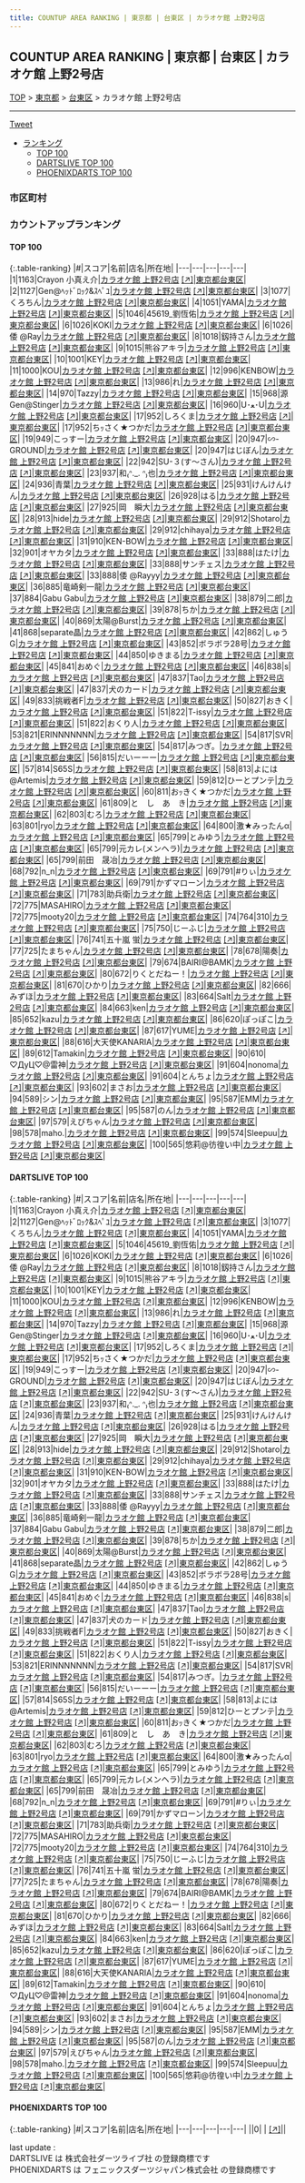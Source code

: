 ```yaml
---
title: COUNTUP AREA RANKING | 東京都 | 台東区 | カラオケ館 上野2号店
---
```

## COUNTUP AREA RANKING | 東京都 | 台東区 | カラオケ館 上野2号店

[TOP](/darts/rank/) > [東京都](/darts/rank/東京都/) > [台東区](/darts/rank/東京都/台東区/) > カラオケ館 上野2号店

___

<a href="https://twitter.com/share?ref_src=twsrc%5Etfw" data-text="COUNTUP AREA RANKING | 東京都台東区カラオケ館 上野2号店" class="twitter-share-button" data-hashtags="DARTSLIVE,PHOENIXDARTS,darts,ダーツ" data-show-count="false">Tweet</a>

* [ランキング](#カウントアップランキング)
    * [TOP 100](#top-100)
    * [DARTSLIVE TOP 100](#dartslive-top-100)
    * [PHOENIXDARTS TOP 100](#phoenixdarts-top-100)

### 市区町村

<ul>

</ul>

### カウントアップランキング

#### TOP 100



{:.table-ranking}
|#|スコア|名前|店名|所在地|
|---|---|---|---|---|
|1|1163|<span class="rank-name-dl">Crayon 小真え介</span>|<a href="/darts/rank/shops/e841321c5e950d28a3f63593b5358cc4.html">カラオケ館 上野2号店</a> <a href="https://search.dartslive.com/jp/shop/e841321c5e950d28a3f63593b5358cc4">[↗]</a>|<a href="/darts/rank/東京都/台東区">東京都台東区</a>|
|2|1127|<span class="rank-name-dl">Gen@ﾍｯﾄﾞﾛｯｸ&amp;ｽﾍﾟﾕ</span>|<a href="/darts/rank/shops/e841321c5e950d28a3f63593b5358cc4.html">カラオケ館 上野2号店</a> <a href="https://search.dartslive.com/jp/shop/e841321c5e950d28a3f63593b5358cc4">[↗]</a>|<a href="/darts/rank/東京都/台東区">東京都台東区</a>|
|3|1077|<span class="rank-name-dl">くろちん</span>|<a href="/darts/rank/shops/e841321c5e950d28a3f63593b5358cc4.html">カラオケ館 上野2号店</a> <a href="https://search.dartslive.com/jp/shop/e841321c5e950d28a3f63593b5358cc4">[↗]</a>|<a href="/darts/rank/東京都/台東区">東京都台東区</a>|
|4|1051|<span class="rank-name-dl">YAMA</span>|<a href="/darts/rank/shops/e841321c5e950d28a3f63593b5358cc4.html">カラオケ館 上野2号店</a> <a href="https://search.dartslive.com/jp/shop/e841321c5e950d28a3f63593b5358cc4">[↗]</a>|<a href="/darts/rank/東京都/台東区">東京都台東区</a>|
|5|1046|<span class="rank-name-dl">45619_劉恆佑</span>|<a href="/darts/rank/shops/e841321c5e950d28a3f63593b5358cc4.html">カラオケ館 上野2号店</a> <a href="https://search.dartslive.com/jp/shop/e841321c5e950d28a3f63593b5358cc4">[↗]</a>|<a href="/darts/rank/東京都/台東区">東京都台東区</a>|
|6|1026|<span class="rank-name-dl">KOKI</span>|<a href="/darts/rank/shops/e841321c5e950d28a3f63593b5358cc4.html">カラオケ館 上野2号店</a> <a href="https://search.dartslive.com/jp/shop/e841321c5e950d28a3f63593b5358cc4">[↗]</a>|<a href="/darts/rank/東京都/台東区">東京都台東区</a>|
|6|1026|<span class="rank-name-dl">倭 @Ray</span>|<a href="/darts/rank/shops/e841321c5e950d28a3f63593b5358cc4.html">カラオケ館 上野2号店</a> <a href="https://search.dartslive.com/jp/shop/e841321c5e950d28a3f63593b5358cc4">[↗]</a>|<a href="/darts/rank/東京都/台東区">東京都台東区</a>|
|8|1018|<span class="rank-name-dl">釼持さん</span>|<a href="/darts/rank/shops/e841321c5e950d28a3f63593b5358cc4.html">カラオケ館 上野2号店</a> <a href="https://search.dartslive.com/jp/shop/e841321c5e950d28a3f63593b5358cc4">[↗]</a>|<a href="/darts/rank/東京都/台東区">東京都台東区</a>|
|9|1015|<span class="rank-name-dl">熊谷アキラ</span>|<a href="/darts/rank/shops/e841321c5e950d28a3f63593b5358cc4.html">カラオケ館 上野2号店</a> <a href="https://search.dartslive.com/jp/shop/e841321c5e950d28a3f63593b5358cc4">[↗]</a>|<a href="/darts/rank/東京都/台東区">東京都台東区</a>|
|10|1001|<span class="rank-name-dl">KEY</span>|<a href="/darts/rank/shops/e841321c5e950d28a3f63593b5358cc4.html">カラオケ館 上野2号店</a> <a href="https://search.dartslive.com/jp/shop/e841321c5e950d28a3f63593b5358cc4">[↗]</a>|<a href="/darts/rank/東京都/台東区">東京都台東区</a>|
|11|1000|<span class="rank-name-dl">KOU</span>|<a href="/darts/rank/shops/e841321c5e950d28a3f63593b5358cc4.html">カラオケ館 上野2号店</a> <a href="https://search.dartslive.com/jp/shop/e841321c5e950d28a3f63593b5358cc4">[↗]</a>|<a href="/darts/rank/東京都/台東区">東京都台東区</a>|
|12|996|<span class="rank-name-dl">KENBOW</span>|<a href="/darts/rank/shops/e841321c5e950d28a3f63593b5358cc4.html">カラオケ館 上野2号店</a> <a href="https://search.dartslive.com/jp/shop/e841321c5e950d28a3f63593b5358cc4">[↗]</a>|<a href="/darts/rank/東京都/台東区">東京都台東区</a>|
|13|986|<span class="rank-name-dl">れ</span>|<a href="/darts/rank/shops/e841321c5e950d28a3f63593b5358cc4.html">カラオケ館 上野2号店</a> <a href="https://search.dartslive.com/jp/shop/e841321c5e950d28a3f63593b5358cc4">[↗]</a>|<a href="/darts/rank/東京都/台東区">東京都台東区</a>|
|14|970|<span class="rank-name-dl">Tazzy</span>|<a href="/darts/rank/shops/e841321c5e950d28a3f63593b5358cc4.html">カラオケ館 上野2号店</a> <a href="https://search.dartslive.com/jp/shop/e841321c5e950d28a3f63593b5358cc4">[↗]</a>|<a href="/darts/rank/東京都/台東区">東京都台東区</a>|
|15|968|<span class="rank-name-dl">源Gen@Stinger</span>|<a href="/darts/rank/shops/e841321c5e950d28a3f63593b5358cc4.html">カラオケ館 上野2号店</a> <a href="https://search.dartslive.com/jp/shop/e841321c5e950d28a3f63593b5358cc4">[↗]</a>|<a href="/darts/rank/東京都/台東区">東京都台東区</a>|
|16|960|<span class="rank-name-dl">U･ﻌ･U</span>|<a href="/darts/rank/shops/e841321c5e950d28a3f63593b5358cc4.html">カラオケ館 上野2号店</a> <a href="https://search.dartslive.com/jp/shop/e841321c5e950d28a3f63593b5358cc4">[↗]</a>|<a href="/darts/rank/東京都/台東区">東京都台東区</a>|
|17|952|<span class="rank-name-dl">しろくま</span>|<a href="/darts/rank/shops/e841321c5e950d28a3f63593b5358cc4.html">カラオケ館 上野2号店</a> <a href="https://search.dartslive.com/jp/shop/e841321c5e950d28a3f63593b5358cc4">[↗]</a>|<a href="/darts/rank/東京都/台東区">東京都台東区</a>|
|17|952|<span class="rank-name-dl">ちｯさく★つかだ</span>|<a href="/darts/rank/shops/e841321c5e950d28a3f63593b5358cc4.html">カラオケ館 上野2号店</a> <a href="https://search.dartslive.com/jp/shop/e841321c5e950d28a3f63593b5358cc4">[↗]</a>|<a href="/darts/rank/東京都/台東区">東京都台東区</a>|
|19|949|<span class="rank-name-dl">こっすー</span>|<a href="/darts/rank/shops/e841321c5e950d28a3f63593b5358cc4.html">カラオケ館 上野2号店</a> <a href="https://search.dartslive.com/jp/shop/e841321c5e950d28a3f63593b5358cc4">[↗]</a>|<a href="/darts/rank/東京都/台東区">東京都台東区</a>|
|20|947|<span class="rank-name-dl">∽-GROUND</span>|<a href="/darts/rank/shops/e841321c5e950d28a3f63593b5358cc4.html">カラオケ館 上野2号店</a> <a href="https://search.dartslive.com/jp/shop/e841321c5e950d28a3f63593b5358cc4">[↗]</a>|<a href="/darts/rank/東京都/台東区">東京都台東区</a>|
|20|947|<span class="rank-name-dl">はじぼん</span>|<a href="/darts/rank/shops/e841321c5e950d28a3f63593b5358cc4.html">カラオケ館 上野2号店</a> <a href="https://search.dartslive.com/jp/shop/e841321c5e950d28a3f63593b5358cc4">[↗]</a>|<a href="/darts/rank/東京都/台東区">東京都台東区</a>|
|22|942|<span class="rank-name-dl">SU-３(す〜さん)</span>|<a href="/darts/rank/shops/e841321c5e950d28a3f63593b5358cc4.html">カラオケ館 上野2号店</a> <a href="https://search.dartslive.com/jp/shop/e841321c5e950d28a3f63593b5358cc4">[↗]</a>|<a href="/darts/rank/東京都/台東区">東京都台東区</a>|
|23|937|<span class="rank-name-dl">和₍ᐢ._. ᐢ₎也</span>|<a href="/darts/rank/shops/e841321c5e950d28a3f63593b5358cc4.html">カラオケ館 上野2号店</a> <a href="https://search.dartslive.com/jp/shop/e841321c5e950d28a3f63593b5358cc4">[↗]</a>|<a href="/darts/rank/東京都/台東区">東京都台東区</a>|
|24|936|<span class="rank-name-dl">青葉</span>|<a href="/darts/rank/shops/e841321c5e950d28a3f63593b5358cc4.html">カラオケ館 上野2号店</a> <a href="https://search.dartslive.com/jp/shop/e841321c5e950d28a3f63593b5358cc4">[↗]</a>|<a href="/darts/rank/東京都/台東区">東京都台東区</a>|
|25|931|<span class="rank-name-dl">けんけんけん</span>|<a href="/darts/rank/shops/e841321c5e950d28a3f63593b5358cc4.html">カラオケ館 上野2号店</a> <a href="https://search.dartslive.com/jp/shop/e841321c5e950d28a3f63593b5358cc4">[↗]</a>|<a href="/darts/rank/東京都/台東区">東京都台東区</a>|
|26|928|<span class="rank-name-dl">はる</span>|<a href="/darts/rank/shops/e841321c5e950d28a3f63593b5358cc4.html">カラオケ館 上野2号店</a> <a href="https://search.dartslive.com/jp/shop/e841321c5e950d28a3f63593b5358cc4">[↗]</a>|<a href="/darts/rank/東京都/台東区">東京都台東区</a>|
|27|925|<span class="rank-name-dl">岡　瞬大</span>|<a href="/darts/rank/shops/e841321c5e950d28a3f63593b5358cc4.html">カラオケ館 上野2号店</a> <a href="https://search.dartslive.com/jp/shop/e841321c5e950d28a3f63593b5358cc4">[↗]</a>|<a href="/darts/rank/東京都/台東区">東京都台東区</a>|
|28|913|<span class="rank-name-dl">hide</span>|<a href="/darts/rank/shops/e841321c5e950d28a3f63593b5358cc4.html">カラオケ館 上野2号店</a> <a href="https://search.dartslive.com/jp/shop/e841321c5e950d28a3f63593b5358cc4">[↗]</a>|<a href="/darts/rank/東京都/台東区">東京都台東区</a>|
|29|912|<span class="rank-name-dl">Shotaro</span>|<a href="/darts/rank/shops/e841321c5e950d28a3f63593b5358cc4.html">カラオケ館 上野2号店</a> <a href="https://search.dartslive.com/jp/shop/e841321c5e950d28a3f63593b5358cc4">[↗]</a>|<a href="/darts/rank/東京都/台東区">東京都台東区</a>|
|29|912|<span class="rank-name-dl">chihaya</span>|<a href="/darts/rank/shops/e841321c5e950d28a3f63593b5358cc4.html">カラオケ館 上野2号店</a> <a href="https://search.dartslive.com/jp/shop/e841321c5e950d28a3f63593b5358cc4">[↗]</a>|<a href="/darts/rank/東京都/台東区">東京都台東区</a>|
|31|910|<span class="rank-name-dl">KEN-BOW</span>|<a href="/darts/rank/shops/e841321c5e950d28a3f63593b5358cc4.html">カラオケ館 上野2号店</a> <a href="https://search.dartslive.com/jp/shop/e841321c5e950d28a3f63593b5358cc4">[↗]</a>|<a href="/darts/rank/東京都/台東区">東京都台東区</a>|
|32|901|<span class="rank-name-dl">オヤカタ</span>|<a href="/darts/rank/shops/e841321c5e950d28a3f63593b5358cc4.html">カラオケ館 上野2号店</a> <a href="https://search.dartslive.com/jp/shop/e841321c5e950d28a3f63593b5358cc4">[↗]</a>|<a href="/darts/rank/東京都/台東区">東京都台東区</a>|
|33|888|<span class="rank-name-dl">はたけ</span>|<a href="/darts/rank/shops/e841321c5e950d28a3f63593b5358cc4.html">カラオケ館 上野2号店</a> <a href="https://search.dartslive.com/jp/shop/e841321c5e950d28a3f63593b5358cc4">[↗]</a>|<a href="/darts/rank/東京都/台東区">東京都台東区</a>|
|33|888|<span class="rank-name-dl">サンチェス</span>|<a href="/darts/rank/shops/e841321c5e950d28a3f63593b5358cc4.html">カラオケ館 上野2号店</a> <a href="https://search.dartslive.com/jp/shop/e841321c5e950d28a3f63593b5358cc4">[↗]</a>|<a href="/darts/rank/東京都/台東区">東京都台東区</a>|
|33|888|<span class="rank-name-dl">倭 @Rayyy</span>|<a href="/darts/rank/shops/e841321c5e950d28a3f63593b5358cc4.html">カラオケ館 上野2号店</a> <a href="https://search.dartslive.com/jp/shop/e841321c5e950d28a3f63593b5358cc4">[↗]</a>|<a href="/darts/rank/東京都/台東区">東京都台東区</a>|
|36|885|<span class="rank-name-dl">竜崎剣一龍</span>|<a href="/darts/rank/shops/e841321c5e950d28a3f63593b5358cc4.html">カラオケ館 上野2号店</a> <a href="https://search.dartslive.com/jp/shop/e841321c5e950d28a3f63593b5358cc4">[↗]</a>|<a href="/darts/rank/東京都/台東区">東京都台東区</a>|
|37|884|<span class="rank-name-dl">Gabu Gabu</span>|<a href="/darts/rank/shops/e841321c5e950d28a3f63593b5358cc4.html">カラオケ館 上野2号店</a> <a href="https://search.dartslive.com/jp/shop/e841321c5e950d28a3f63593b5358cc4">[↗]</a>|<a href="/darts/rank/東京都/台東区">東京都台東区</a>|
|38|879|<span class="rank-name-dl">二郎</span>|<a href="/darts/rank/shops/e841321c5e950d28a3f63593b5358cc4.html">カラオケ館 上野2号店</a> <a href="https://search.dartslive.com/jp/shop/e841321c5e950d28a3f63593b5358cc4">[↗]</a>|<a href="/darts/rank/東京都/台東区">東京都台東区</a>|
|39|878|<span class="rank-name-dl">ちか</span>|<a href="/darts/rank/shops/e841321c5e950d28a3f63593b5358cc4.html">カラオケ館 上野2号店</a> <a href="https://search.dartslive.com/jp/shop/e841321c5e950d28a3f63593b5358cc4">[↗]</a>|<a href="/darts/rank/東京都/台東区">東京都台東区</a>|
|40|869|<span class="rank-name-dl">太陽@Burst</span>|<a href="/darts/rank/shops/e841321c5e950d28a3f63593b5358cc4.html">カラオケ館 上野2号店</a> <a href="https://search.dartslive.com/jp/shop/e841321c5e950d28a3f63593b5358cc4">[↗]</a>|<a href="/darts/rank/東京都/台東区">東京都台東区</a>|
|41|868|<span class="rank-name-dl">separate晶</span>|<a href="/darts/rank/shops/e841321c5e950d28a3f63593b5358cc4.html">カラオケ館 上野2号店</a> <a href="https://search.dartslive.com/jp/shop/e841321c5e950d28a3f63593b5358cc4">[↗]</a>|<a href="/darts/rank/東京都/台東区">東京都台東区</a>|
|42|862|<span class="rank-name-dl">しゅうG</span>|<a href="/darts/rank/shops/e841321c5e950d28a3f63593b5358cc4.html">カラオケ館 上野2号店</a> <a href="https://search.dartslive.com/jp/shop/e841321c5e950d28a3f63593b5358cc4">[↗]</a>|<a href="/darts/rank/東京都/台東区">東京都台東区</a>|
|43|852|<span class="rank-name-dl">ボラボラ28号</span>|<a href="/darts/rank/shops/e841321c5e950d28a3f63593b5358cc4.html">カラオケ館 上野2号店</a> <a href="https://search.dartslive.com/jp/shop/e841321c5e950d28a3f63593b5358cc4">[↗]</a>|<a href="/darts/rank/東京都/台東区">東京都台東区</a>|
|44|850|<span class="rank-name-dl">ゆきまる</span>|<a href="/darts/rank/shops/e841321c5e950d28a3f63593b5358cc4.html">カラオケ館 上野2号店</a> <a href="https://search.dartslive.com/jp/shop/e841321c5e950d28a3f63593b5358cc4">[↗]</a>|<a href="/darts/rank/東京都/台東区">東京都台東区</a>|
|45|841|<span class="rank-name-dl">おめぐ</span>|<a href="/darts/rank/shops/e841321c5e950d28a3f63593b5358cc4.html">カラオケ館 上野2号店</a> <a href="https://search.dartslive.com/jp/shop/e841321c5e950d28a3f63593b5358cc4">[↗]</a>|<a href="/darts/rank/東京都/台東区">東京都台東区</a>|
|46|838|<span class="rank-name-dl">s</span>|<a href="/darts/rank/shops/e841321c5e950d28a3f63593b5358cc4.html">カラオケ館 上野2号店</a> <a href="https://search.dartslive.com/jp/shop/e841321c5e950d28a3f63593b5358cc4">[↗]</a>|<a href="/darts/rank/東京都/台東区">東京都台東区</a>|
|47|837|<span class="rank-name-dl">Tao</span>|<a href="/darts/rank/shops/e841321c5e950d28a3f63593b5358cc4.html">カラオケ館 上野2号店</a> <a href="https://search.dartslive.com/jp/shop/e841321c5e950d28a3f63593b5358cc4">[↗]</a>|<a href="/darts/rank/東京都/台東区">東京都台東区</a>|
|47|837|<span class="rank-name-dl">犬のカード</span>|<a href="/darts/rank/shops/e841321c5e950d28a3f63593b5358cc4.html">カラオケ館 上野2号店</a> <a href="https://search.dartslive.com/jp/shop/e841321c5e950d28a3f63593b5358cc4">[↗]</a>|<a href="/darts/rank/東京都/台東区">東京都台東区</a>|
|49|833|<span class="rank-name-dl">挑戦者F</span>|<a href="/darts/rank/shops/e841321c5e950d28a3f63593b5358cc4.html">カラオケ館 上野2号店</a> <a href="https://search.dartslive.com/jp/shop/e841321c5e950d28a3f63593b5358cc4">[↗]</a>|<a href="/darts/rank/東京都/台東区">東京都台東区</a>|
|50|827|<span class="rank-name-dl">おきく</span>|<a href="/darts/rank/shops/e841321c5e950d28a3f63593b5358cc4.html">カラオケ館 上野2号店</a> <a href="https://search.dartslive.com/jp/shop/e841321c5e950d28a3f63593b5358cc4">[↗]</a>|<a href="/darts/rank/東京都/台東区">東京都台東区</a>|
|51|822|<span class="rank-name-dl">T-issy</span>|<a href="/darts/rank/shops/e841321c5e950d28a3f63593b5358cc4.html">カラオケ館 上野2号店</a> <a href="https://search.dartslive.com/jp/shop/e841321c5e950d28a3f63593b5358cc4">[↗]</a>|<a href="/darts/rank/東京都/台東区">東京都台東区</a>|
|51|822|<span class="rank-name-dl">おくり人</span>|<a href="/darts/rank/shops/e841321c5e950d28a3f63593b5358cc4.html">カラオケ館 上野2号店</a> <a href="https://search.dartslive.com/jp/shop/e841321c5e950d28a3f63593b5358cc4">[↗]</a>|<a href="/darts/rank/東京都/台東区">東京都台東区</a>|
|53|821|<span class="rank-name-dl">ERINNNNNNN</span>|<a href="/darts/rank/shops/e841321c5e950d28a3f63593b5358cc4.html">カラオケ館 上野2号店</a> <a href="https://search.dartslive.com/jp/shop/e841321c5e950d28a3f63593b5358cc4">[↗]</a>|<a href="/darts/rank/東京都/台東区">東京都台東区</a>|
|54|817|<span class="rank-name-dl">SVR</span>|<a href="/darts/rank/shops/e841321c5e950d28a3f63593b5358cc4.html">カラオケ館 上野2号店</a> <a href="https://search.dartslive.com/jp/shop/e841321c5e950d28a3f63593b5358cc4">[↗]</a>|<a href="/darts/rank/東京都/台東区">東京都台東区</a>|
|54|817|<span class="rank-name-dl">みつぎ。</span>|<a href="/darts/rank/shops/e841321c5e950d28a3f63593b5358cc4.html">カラオケ館 上野2号店</a> <a href="https://search.dartslive.com/jp/shop/e841321c5e950d28a3f63593b5358cc4">[↗]</a>|<a href="/darts/rank/東京都/台東区">東京都台東区</a>|
|56|815|<span class="rank-name-dl">だいーーー</span>|<a href="/darts/rank/shops/e841321c5e950d28a3f63593b5358cc4.html">カラオケ館 上野2号店</a> <a href="https://search.dartslive.com/jp/shop/e841321c5e950d28a3f63593b5358cc4">[↗]</a>|<a href="/darts/rank/東京都/台東区">東京都台東区</a>|
|57|814|<span class="rank-name-dl">S65S</span>|<a href="/darts/rank/shops/e841321c5e950d28a3f63593b5358cc4.html">カラオケ館 上野2号店</a> <a href="https://search.dartslive.com/jp/shop/e841321c5e950d28a3f63593b5358cc4">[↗]</a>|<a href="/darts/rank/東京都/台東区">東京都台東区</a>|
|58|813|<span class="rank-name-dl">よには@Artemis</span>|<a href="/darts/rank/shops/e841321c5e950d28a3f63593b5358cc4.html">カラオケ館 上野2号店</a> <a href="https://search.dartslive.com/jp/shop/e841321c5e950d28a3f63593b5358cc4">[↗]</a>|<a href="/darts/rank/東京都/台東区">東京都台東区</a>|
|59|812|<span class="rank-name-dl">ひーとプンテ</span>|<a href="/darts/rank/shops/e841321c5e950d28a3f63593b5358cc4.html">カラオケ館 上野2号店</a> <a href="https://search.dartslive.com/jp/shop/e841321c5e950d28a3f63593b5358cc4">[↗]</a>|<a href="/darts/rank/東京都/台東区">東京都台東区</a>|
|60|811|<span class="rank-name-dl">おｯきく★つかだ</span>|<a href="/darts/rank/shops/e841321c5e950d28a3f63593b5358cc4.html">カラオケ館 上野2号店</a> <a href="https://search.dartslive.com/jp/shop/e841321c5e950d28a3f63593b5358cc4">[↗]</a>|<a href="/darts/rank/東京都/台東区">東京都台東区</a>|
|61|809|<span class="rank-name-dl">と　し　あ　き</span>|<a href="/darts/rank/shops/e841321c5e950d28a3f63593b5358cc4.html">カラオケ館 上野2号店</a> <a href="https://search.dartslive.com/jp/shop/e841321c5e950d28a3f63593b5358cc4">[↗]</a>|<a href="/darts/rank/東京都/台東区">東京都台東区</a>|
|62|803|<span class="rank-name-dl">むろ</span>|<a href="/darts/rank/shops/e841321c5e950d28a3f63593b5358cc4.html">カラオケ館 上野2号店</a> <a href="https://search.dartslive.com/jp/shop/e841321c5e950d28a3f63593b5358cc4">[↗]</a>|<a href="/darts/rank/東京都/台東区">東京都台東区</a>|
|63|801|<span class="rank-name-dl">ryo</span>|<a href="/darts/rank/shops/e841321c5e950d28a3f63593b5358cc4.html">カラオケ館 上野2号店</a> <a href="https://search.dartslive.com/jp/shop/e841321c5e950d28a3f63593b5358cc4">[↗]</a>|<a href="/darts/rank/東京都/台東区">東京都台東区</a>|
|64|800|<span class="rank-name-dl">激★みったんα</span>|<a href="/darts/rank/shops/e841321c5e950d28a3f63593b5358cc4.html">カラオケ館 上野2号店</a> <a href="https://search.dartslive.com/jp/shop/e841321c5e950d28a3f63593b5358cc4">[↗]</a>|<a href="/darts/rank/東京都/台東区">東京都台東区</a>|
|65|799|<span class="rank-name-dl">とみゆう</span>|<a href="/darts/rank/shops/e841321c5e950d28a3f63593b5358cc4.html">カラオケ館 上野2号店</a> <a href="https://search.dartslive.com/jp/shop/e841321c5e950d28a3f63593b5358cc4">[↗]</a>|<a href="/darts/rank/東京都/台東区">東京都台東区</a>|
|65|799|<span class="rank-name-dl">元カレ(メンヘラ)</span>|<a href="/darts/rank/shops/e841321c5e950d28a3f63593b5358cc4.html">カラオケ館 上野2号店</a> <a href="https://search.dartslive.com/jp/shop/e841321c5e950d28a3f63593b5358cc4">[↗]</a>|<a href="/darts/rank/東京都/台東区">東京都台東区</a>|
|65|799|<span class="rank-name-dl">前田　晟冶</span>|<a href="/darts/rank/shops/e841321c5e950d28a3f63593b5358cc4.html">カラオケ館 上野2号店</a> <a href="https://search.dartslive.com/jp/shop/e841321c5e950d28a3f63593b5358cc4">[↗]</a>|<a href="/darts/rank/東京都/台東区">東京都台東区</a>|
|68|792|<span class="rank-name-dl">n_n</span>|<a href="/darts/rank/shops/e841321c5e950d28a3f63593b5358cc4.html">カラオケ館 上野2号店</a> <a href="https://search.dartslive.com/jp/shop/e841321c5e950d28a3f63593b5358cc4">[↗]</a>|<a href="/darts/rank/東京都/台東区">東京都台東区</a>|
|69|791|<span class="rank-name-dl">#りぃ</span>|<a href="/darts/rank/shops/e841321c5e950d28a3f63593b5358cc4.html">カラオケ館 上野2号店</a> <a href="https://search.dartslive.com/jp/shop/e841321c5e950d28a3f63593b5358cc4">[↗]</a>|<a href="/darts/rank/東京都/台東区">東京都台東区</a>|
|69|791|<span class="rank-name-dl">かずマローン</span>|<a href="/darts/rank/shops/e841321c5e950d28a3f63593b5358cc4.html">カラオケ館 上野2号店</a> <a href="https://search.dartslive.com/jp/shop/e841321c5e950d28a3f63593b5358cc4">[↗]</a>|<a href="/darts/rank/東京都/台東区">東京都台東区</a>|
|71|783|<span class="rank-name-dl">助兵衛</span>|<a href="/darts/rank/shops/e841321c5e950d28a3f63593b5358cc4.html">カラオケ館 上野2号店</a> <a href="https://search.dartslive.com/jp/shop/e841321c5e950d28a3f63593b5358cc4">[↗]</a>|<a href="/darts/rank/東京都/台東区">東京都台東区</a>|
|72|775|<span class="rank-name-dl">MASAHIRO</span>|<a href="/darts/rank/shops/e841321c5e950d28a3f63593b5358cc4.html">カラオケ館 上野2号店</a> <a href="https://search.dartslive.com/jp/shop/e841321c5e950d28a3f63593b5358cc4">[↗]</a>|<a href="/darts/rank/東京都/台東区">東京都台東区</a>|
|72|775|<span class="rank-name-dl">mooty20</span>|<a href="/darts/rank/shops/e841321c5e950d28a3f63593b5358cc4.html">カラオケ館 上野2号店</a> <a href="https://search.dartslive.com/jp/shop/e841321c5e950d28a3f63593b5358cc4">[↗]</a>|<a href="/darts/rank/東京都/台東区">東京都台東区</a>|
|74|764|<span class="rank-name-dl">310</span>|<a href="/darts/rank/shops/e841321c5e950d28a3f63593b5358cc4.html">カラオケ館 上野2号店</a> <a href="https://search.dartslive.com/jp/shop/e841321c5e950d28a3f63593b5358cc4">[↗]</a>|<a href="/darts/rank/東京都/台東区">東京都台東区</a>|
|75|750|<span class="rank-name-dl">じーふじ</span>|<a href="/darts/rank/shops/e841321c5e950d28a3f63593b5358cc4.html">カラオケ館 上野2号店</a> <a href="https://search.dartslive.com/jp/shop/e841321c5e950d28a3f63593b5358cc4">[↗]</a>|<a href="/darts/rank/東京都/台東区">東京都台東区</a>|
|76|741|<span class="rank-name-dl">五十嵐 蛍</span>|<a href="/darts/rank/shops/e841321c5e950d28a3f63593b5358cc4.html">カラオケ館 上野2号店</a> <a href="https://search.dartslive.com/jp/shop/e841321c5e950d28a3f63593b5358cc4">[↗]</a>|<a href="/darts/rank/東京都/台東区">東京都台東区</a>|
|77|725|<span class="rank-name-dl">たまちゃん</span>|<a href="/darts/rank/shops/e841321c5e950d28a3f63593b5358cc4.html">カラオケ館 上野2号店</a> <a href="https://search.dartslive.com/jp/shop/e841321c5e950d28a3f63593b5358cc4">[↗]</a>|<a href="/darts/rank/東京都/台東区">東京都台東区</a>|
|78|678|<span class="rank-name-dl">陽奏</span>|<a href="/darts/rank/shops/e841321c5e950d28a3f63593b5358cc4.html">カラオケ館 上野2号店</a> <a href="https://search.dartslive.com/jp/shop/e841321c5e950d28a3f63593b5358cc4">[↗]</a>|<a href="/darts/rank/東京都/台東区">東京都台東区</a>|
|79|674|<span class="rank-name-dl">BAIRI@BAMK</span>|<a href="/darts/rank/shops/e841321c5e950d28a3f63593b5358cc4.html">カラオケ館 上野2号店</a> <a href="https://search.dartslive.com/jp/shop/e841321c5e950d28a3f63593b5358cc4">[↗]</a>|<a href="/darts/rank/東京都/台東区">東京都台東区</a>|
|80|672|<span class="rank-name-dl">りくとだねー！</span>|<a href="/darts/rank/shops/e841321c5e950d28a3f63593b5358cc4.html">カラオケ館 上野2号店</a> <a href="https://search.dartslive.com/jp/shop/e841321c5e950d28a3f63593b5358cc4">[↗]</a>|<a href="/darts/rank/東京都/台東区">東京都台東区</a>|
|81|670|<span class="rank-name-dl">ひかり</span>|<a href="/darts/rank/shops/e841321c5e950d28a3f63593b5358cc4.html">カラオケ館 上野2号店</a> <a href="https://search.dartslive.com/jp/shop/e841321c5e950d28a3f63593b5358cc4">[↗]</a>|<a href="/darts/rank/東京都/台東区">東京都台東区</a>|
|82|666|<span class="rank-name-dl">みずほ</span>|<a href="/darts/rank/shops/e841321c5e950d28a3f63593b5358cc4.html">カラオケ館 上野2号店</a> <a href="https://search.dartslive.com/jp/shop/e841321c5e950d28a3f63593b5358cc4">[↗]</a>|<a href="/darts/rank/東京都/台東区">東京都台東区</a>|
|83|664|<span class="rank-name-dl">Salt</span>|<a href="/darts/rank/shops/e841321c5e950d28a3f63593b5358cc4.html">カラオケ館 上野2号店</a> <a href="https://search.dartslive.com/jp/shop/e841321c5e950d28a3f63593b5358cc4">[↗]</a>|<a href="/darts/rank/東京都/台東区">東京都台東区</a>|
|84|663|<span class="rank-name-dl">ken</span>|<a href="/darts/rank/shops/e841321c5e950d28a3f63593b5358cc4.html">カラオケ館 上野2号店</a> <a href="https://search.dartslive.com/jp/shop/e841321c5e950d28a3f63593b5358cc4">[↗]</a>|<a href="/darts/rank/東京都/台東区">東京都台東区</a>|
|85|652|<span class="rank-name-dl">kazu</span>|<a href="/darts/rank/shops/e841321c5e950d28a3f63593b5358cc4.html">カラオケ館 上野2号店</a> <a href="https://search.dartslive.com/jp/shop/e841321c5e950d28a3f63593b5358cc4">[↗]</a>|<a href="/darts/rank/東京都/台東区">東京都台東区</a>|
|86|620|<span class="rank-name-dl">ぽっぽこ</span>|<a href="/darts/rank/shops/e841321c5e950d28a3f63593b5358cc4.html">カラオケ館 上野2号店</a> <a href="https://search.dartslive.com/jp/shop/e841321c5e950d28a3f63593b5358cc4">[↗]</a>|<a href="/darts/rank/東京都/台東区">東京都台東区</a>|
|87|617|<span class="rank-name-dl">YUME</span>|<a href="/darts/rank/shops/e841321c5e950d28a3f63593b5358cc4.html">カラオケ館 上野2号店</a> <a href="https://search.dartslive.com/jp/shop/e841321c5e950d28a3f63593b5358cc4">[↗]</a>|<a href="/darts/rank/東京都/台東区">東京都台東区</a>|
|88|616|<span class="rank-name-dl">大天使KANARIA</span>|<a href="/darts/rank/shops/e841321c5e950d28a3f63593b5358cc4.html">カラオケ館 上野2号店</a> <a href="https://search.dartslive.com/jp/shop/e841321c5e950d28a3f63593b5358cc4">[↗]</a>|<a href="/darts/rank/東京都/台東区">東京都台東区</a>|
|89|612|<span class="rank-name-dl">Tamakin</span>|<a href="/darts/rank/shops/e841321c5e950d28a3f63593b5358cc4.html">カラオケ館 上野2号店</a> <a href="https://search.dartslive.com/jp/shop/e841321c5e950d28a3f63593b5358cc4">[↗]</a>|<a href="/darts/rank/東京都/台東区">東京都台東区</a>|
|90|610|<span class="rank-name-dl">♡ДyЦ♡@雷神</span>|<a href="/darts/rank/shops/e841321c5e950d28a3f63593b5358cc4.html">カラオケ館 上野2号店</a> <a href="https://search.dartslive.com/jp/shop/e841321c5e950d28a3f63593b5358cc4">[↗]</a>|<a href="/darts/rank/東京都/台東区">東京都台東区</a>|
|91|604|<span class="rank-name-dl">nonoma</span>|<a href="/darts/rank/shops/e841321c5e950d28a3f63593b5358cc4.html">カラオケ館 上野2号店</a> <a href="https://search.dartslive.com/jp/shop/e841321c5e950d28a3f63593b5358cc4">[↗]</a>|<a href="/darts/rank/東京都/台東区">東京都台東区</a>|
|91|604|<span class="rank-name-dl">とんちょ</span>|<a href="/darts/rank/shops/e841321c5e950d28a3f63593b5358cc4.html">カラオケ館 上野2号店</a> <a href="https://search.dartslive.com/jp/shop/e841321c5e950d28a3f63593b5358cc4">[↗]</a>|<a href="/darts/rank/東京都/台東区">東京都台東区</a>|
|93|602|<span class="rank-name-dl">まさお</span>|<a href="/darts/rank/shops/e841321c5e950d28a3f63593b5358cc4.html">カラオケ館 上野2号店</a> <a href="https://search.dartslive.com/jp/shop/e841321c5e950d28a3f63593b5358cc4">[↗]</a>|<a href="/darts/rank/東京都/台東区">東京都台東区</a>|
|94|589|<span class="rank-name-dl">シン</span>|<a href="/darts/rank/shops/e841321c5e950d28a3f63593b5358cc4.html">カラオケ館 上野2号店</a> <a href="https://search.dartslive.com/jp/shop/e841321c5e950d28a3f63593b5358cc4">[↗]</a>|<a href="/darts/rank/東京都/台東区">東京都台東区</a>|
|95|587|<span class="rank-name-dl">EMM</span>|<a href="/darts/rank/shops/e841321c5e950d28a3f63593b5358cc4.html">カラオケ館 上野2号店</a> <a href="https://search.dartslive.com/jp/shop/e841321c5e950d28a3f63593b5358cc4">[↗]</a>|<a href="/darts/rank/東京都/台東区">東京都台東区</a>|
|95|587|<span class="rank-name-dl">のん</span>|<a href="/darts/rank/shops/e841321c5e950d28a3f63593b5358cc4.html">カラオケ館 上野2号店</a> <a href="https://search.dartslive.com/jp/shop/e841321c5e950d28a3f63593b5358cc4">[↗]</a>|<a href="/darts/rank/東京都/台東区">東京都台東区</a>|
|97|579|<span class="rank-name-dl">えびちゃん</span>|<a href="/darts/rank/shops/e841321c5e950d28a3f63593b5358cc4.html">カラオケ館 上野2号店</a> <a href="https://search.dartslive.com/jp/shop/e841321c5e950d28a3f63593b5358cc4">[↗]</a>|<a href="/darts/rank/東京都/台東区">東京都台東区</a>|
|98|578|<span class="rank-name-dl">maho.</span>|<a href="/darts/rank/shops/e841321c5e950d28a3f63593b5358cc4.html">カラオケ館 上野2号店</a> <a href="https://search.dartslive.com/jp/shop/e841321c5e950d28a3f63593b5358cc4">[↗]</a>|<a href="/darts/rank/東京都/台東区">東京都台東区</a>|
|99|574|<span class="rank-name-dl">Sleepuu</span>|<a href="/darts/rank/shops/e841321c5e950d28a3f63593b5358cc4.html">カラオケ館 上野2号店</a> <a href="https://search.dartslive.com/jp/shop/e841321c5e950d28a3f63593b5358cc4">[↗]</a>|<a href="/darts/rank/東京都/台東区">東京都台東区</a>|
|100|565|<span class="rank-name-dl">悠莉@彷徨い中</span>|<a href="/darts/rank/shops/e841321c5e950d28a3f63593b5358cc4.html">カラオケ館 上野2号店</a> <a href="https://search.dartslive.com/jp/shop/e841321c5e950d28a3f63593b5358cc4">[↗]</a>|<a href="/darts/rank/東京都/台東区">東京都台東区</a>|


#### DARTSLIVE TOP 100



{:.table-ranking}
|#|スコア|名前|店名|所在地|
|---|---|---|---|---|
|1|1163|<span class="rank-name-dl">Crayon 小真え介</span>|<a href="/darts/rank/shops/e841321c5e950d28a3f63593b5358cc4.html">カラオケ館 上野2号店</a> <a href="https://search.dartslive.com/jp/shop/e841321c5e950d28a3f63593b5358cc4">[↗]</a>|<a href="/darts/rank/東京都/台東区">東京都台東区</a>|
|2|1127|<span class="rank-name-dl">Gen@ﾍｯﾄﾞﾛｯｸ&amp;ｽﾍﾟﾕ</span>|<a href="/darts/rank/shops/e841321c5e950d28a3f63593b5358cc4.html">カラオケ館 上野2号店</a> <a href="https://search.dartslive.com/jp/shop/e841321c5e950d28a3f63593b5358cc4">[↗]</a>|<a href="/darts/rank/東京都/台東区">東京都台東区</a>|
|3|1077|<span class="rank-name-dl">くろちん</span>|<a href="/darts/rank/shops/e841321c5e950d28a3f63593b5358cc4.html">カラオケ館 上野2号店</a> <a href="https://search.dartslive.com/jp/shop/e841321c5e950d28a3f63593b5358cc4">[↗]</a>|<a href="/darts/rank/東京都/台東区">東京都台東区</a>|
|4|1051|<span class="rank-name-dl">YAMA</span>|<a href="/darts/rank/shops/e841321c5e950d28a3f63593b5358cc4.html">カラオケ館 上野2号店</a> <a href="https://search.dartslive.com/jp/shop/e841321c5e950d28a3f63593b5358cc4">[↗]</a>|<a href="/darts/rank/東京都/台東区">東京都台東区</a>|
|5|1046|<span class="rank-name-dl">45619_劉恆佑</span>|<a href="/darts/rank/shops/e841321c5e950d28a3f63593b5358cc4.html">カラオケ館 上野2号店</a> <a href="https://search.dartslive.com/jp/shop/e841321c5e950d28a3f63593b5358cc4">[↗]</a>|<a href="/darts/rank/東京都/台東区">東京都台東区</a>|
|6|1026|<span class="rank-name-dl">KOKI</span>|<a href="/darts/rank/shops/e841321c5e950d28a3f63593b5358cc4.html">カラオケ館 上野2号店</a> <a href="https://search.dartslive.com/jp/shop/e841321c5e950d28a3f63593b5358cc4">[↗]</a>|<a href="/darts/rank/東京都/台東区">東京都台東区</a>|
|6|1026|<span class="rank-name-dl">倭 @Ray</span>|<a href="/darts/rank/shops/e841321c5e950d28a3f63593b5358cc4.html">カラオケ館 上野2号店</a> <a href="https://search.dartslive.com/jp/shop/e841321c5e950d28a3f63593b5358cc4">[↗]</a>|<a href="/darts/rank/東京都/台東区">東京都台東区</a>|
|8|1018|<span class="rank-name-dl">釼持さん</span>|<a href="/darts/rank/shops/e841321c5e950d28a3f63593b5358cc4.html">カラオケ館 上野2号店</a> <a href="https://search.dartslive.com/jp/shop/e841321c5e950d28a3f63593b5358cc4">[↗]</a>|<a href="/darts/rank/東京都/台東区">東京都台東区</a>|
|9|1015|<span class="rank-name-dl">熊谷アキラ</span>|<a href="/darts/rank/shops/e841321c5e950d28a3f63593b5358cc4.html">カラオケ館 上野2号店</a> <a href="https://search.dartslive.com/jp/shop/e841321c5e950d28a3f63593b5358cc4">[↗]</a>|<a href="/darts/rank/東京都/台東区">東京都台東区</a>|
|10|1001|<span class="rank-name-dl">KEY</span>|<a href="/darts/rank/shops/e841321c5e950d28a3f63593b5358cc4.html">カラオケ館 上野2号店</a> <a href="https://search.dartslive.com/jp/shop/e841321c5e950d28a3f63593b5358cc4">[↗]</a>|<a href="/darts/rank/東京都/台東区">東京都台東区</a>|
|11|1000|<span class="rank-name-dl">KOU</span>|<a href="/darts/rank/shops/e841321c5e950d28a3f63593b5358cc4.html">カラオケ館 上野2号店</a> <a href="https://search.dartslive.com/jp/shop/e841321c5e950d28a3f63593b5358cc4">[↗]</a>|<a href="/darts/rank/東京都/台東区">東京都台東区</a>|
|12|996|<span class="rank-name-dl">KENBOW</span>|<a href="/darts/rank/shops/e841321c5e950d28a3f63593b5358cc4.html">カラオケ館 上野2号店</a> <a href="https://search.dartslive.com/jp/shop/e841321c5e950d28a3f63593b5358cc4">[↗]</a>|<a href="/darts/rank/東京都/台東区">東京都台東区</a>|
|13|986|<span class="rank-name-dl">れ</span>|<a href="/darts/rank/shops/e841321c5e950d28a3f63593b5358cc4.html">カラオケ館 上野2号店</a> <a href="https://search.dartslive.com/jp/shop/e841321c5e950d28a3f63593b5358cc4">[↗]</a>|<a href="/darts/rank/東京都/台東区">東京都台東区</a>|
|14|970|<span class="rank-name-dl">Tazzy</span>|<a href="/darts/rank/shops/e841321c5e950d28a3f63593b5358cc4.html">カラオケ館 上野2号店</a> <a href="https://search.dartslive.com/jp/shop/e841321c5e950d28a3f63593b5358cc4">[↗]</a>|<a href="/darts/rank/東京都/台東区">東京都台東区</a>|
|15|968|<span class="rank-name-dl">源Gen@Stinger</span>|<a href="/darts/rank/shops/e841321c5e950d28a3f63593b5358cc4.html">カラオケ館 上野2号店</a> <a href="https://search.dartslive.com/jp/shop/e841321c5e950d28a3f63593b5358cc4">[↗]</a>|<a href="/darts/rank/東京都/台東区">東京都台東区</a>|
|16|960|<span class="rank-name-dl">U･ﻌ･U</span>|<a href="/darts/rank/shops/e841321c5e950d28a3f63593b5358cc4.html">カラオケ館 上野2号店</a> <a href="https://search.dartslive.com/jp/shop/e841321c5e950d28a3f63593b5358cc4">[↗]</a>|<a href="/darts/rank/東京都/台東区">東京都台東区</a>|
|17|952|<span class="rank-name-dl">しろくま</span>|<a href="/darts/rank/shops/e841321c5e950d28a3f63593b5358cc4.html">カラオケ館 上野2号店</a> <a href="https://search.dartslive.com/jp/shop/e841321c5e950d28a3f63593b5358cc4">[↗]</a>|<a href="/darts/rank/東京都/台東区">東京都台東区</a>|
|17|952|<span class="rank-name-dl">ちｯさく★つかだ</span>|<a href="/darts/rank/shops/e841321c5e950d28a3f63593b5358cc4.html">カラオケ館 上野2号店</a> <a href="https://search.dartslive.com/jp/shop/e841321c5e950d28a3f63593b5358cc4">[↗]</a>|<a href="/darts/rank/東京都/台東区">東京都台東区</a>|
|19|949|<span class="rank-name-dl">こっすー</span>|<a href="/darts/rank/shops/e841321c5e950d28a3f63593b5358cc4.html">カラオケ館 上野2号店</a> <a href="https://search.dartslive.com/jp/shop/e841321c5e950d28a3f63593b5358cc4">[↗]</a>|<a href="/darts/rank/東京都/台東区">東京都台東区</a>|
|20|947|<span class="rank-name-dl">∽-GROUND</span>|<a href="/darts/rank/shops/e841321c5e950d28a3f63593b5358cc4.html">カラオケ館 上野2号店</a> <a href="https://search.dartslive.com/jp/shop/e841321c5e950d28a3f63593b5358cc4">[↗]</a>|<a href="/darts/rank/東京都/台東区">東京都台東区</a>|
|20|947|<span class="rank-name-dl">はじぼん</span>|<a href="/darts/rank/shops/e841321c5e950d28a3f63593b5358cc4.html">カラオケ館 上野2号店</a> <a href="https://search.dartslive.com/jp/shop/e841321c5e950d28a3f63593b5358cc4">[↗]</a>|<a href="/darts/rank/東京都/台東区">東京都台東区</a>|
|22|942|<span class="rank-name-dl">SU-３(す〜さん)</span>|<a href="/darts/rank/shops/e841321c5e950d28a3f63593b5358cc4.html">カラオケ館 上野2号店</a> <a href="https://search.dartslive.com/jp/shop/e841321c5e950d28a3f63593b5358cc4">[↗]</a>|<a href="/darts/rank/東京都/台東区">東京都台東区</a>|
|23|937|<span class="rank-name-dl">和₍ᐢ._. ᐢ₎也</span>|<a href="/darts/rank/shops/e841321c5e950d28a3f63593b5358cc4.html">カラオケ館 上野2号店</a> <a href="https://search.dartslive.com/jp/shop/e841321c5e950d28a3f63593b5358cc4">[↗]</a>|<a href="/darts/rank/東京都/台東区">東京都台東区</a>|
|24|936|<span class="rank-name-dl">青葉</span>|<a href="/darts/rank/shops/e841321c5e950d28a3f63593b5358cc4.html">カラオケ館 上野2号店</a> <a href="https://search.dartslive.com/jp/shop/e841321c5e950d28a3f63593b5358cc4">[↗]</a>|<a href="/darts/rank/東京都/台東区">東京都台東区</a>|
|25|931|<span class="rank-name-dl">けんけんけん</span>|<a href="/darts/rank/shops/e841321c5e950d28a3f63593b5358cc4.html">カラオケ館 上野2号店</a> <a href="https://search.dartslive.com/jp/shop/e841321c5e950d28a3f63593b5358cc4">[↗]</a>|<a href="/darts/rank/東京都/台東区">東京都台東区</a>|
|26|928|<span class="rank-name-dl">はる</span>|<a href="/darts/rank/shops/e841321c5e950d28a3f63593b5358cc4.html">カラオケ館 上野2号店</a> <a href="https://search.dartslive.com/jp/shop/e841321c5e950d28a3f63593b5358cc4">[↗]</a>|<a href="/darts/rank/東京都/台東区">東京都台東区</a>|
|27|925|<span class="rank-name-dl">岡　瞬大</span>|<a href="/darts/rank/shops/e841321c5e950d28a3f63593b5358cc4.html">カラオケ館 上野2号店</a> <a href="https://search.dartslive.com/jp/shop/e841321c5e950d28a3f63593b5358cc4">[↗]</a>|<a href="/darts/rank/東京都/台東区">東京都台東区</a>|
|28|913|<span class="rank-name-dl">hide</span>|<a href="/darts/rank/shops/e841321c5e950d28a3f63593b5358cc4.html">カラオケ館 上野2号店</a> <a href="https://search.dartslive.com/jp/shop/e841321c5e950d28a3f63593b5358cc4">[↗]</a>|<a href="/darts/rank/東京都/台東区">東京都台東区</a>|
|29|912|<span class="rank-name-dl">Shotaro</span>|<a href="/darts/rank/shops/e841321c5e950d28a3f63593b5358cc4.html">カラオケ館 上野2号店</a> <a href="https://search.dartslive.com/jp/shop/e841321c5e950d28a3f63593b5358cc4">[↗]</a>|<a href="/darts/rank/東京都/台東区">東京都台東区</a>|
|29|912|<span class="rank-name-dl">chihaya</span>|<a href="/darts/rank/shops/e841321c5e950d28a3f63593b5358cc4.html">カラオケ館 上野2号店</a> <a href="https://search.dartslive.com/jp/shop/e841321c5e950d28a3f63593b5358cc4">[↗]</a>|<a href="/darts/rank/東京都/台東区">東京都台東区</a>|
|31|910|<span class="rank-name-dl">KEN-BOW</span>|<a href="/darts/rank/shops/e841321c5e950d28a3f63593b5358cc4.html">カラオケ館 上野2号店</a> <a href="https://search.dartslive.com/jp/shop/e841321c5e950d28a3f63593b5358cc4">[↗]</a>|<a href="/darts/rank/東京都/台東区">東京都台東区</a>|
|32|901|<span class="rank-name-dl">オヤカタ</span>|<a href="/darts/rank/shops/e841321c5e950d28a3f63593b5358cc4.html">カラオケ館 上野2号店</a> <a href="https://search.dartslive.com/jp/shop/e841321c5e950d28a3f63593b5358cc4">[↗]</a>|<a href="/darts/rank/東京都/台東区">東京都台東区</a>|
|33|888|<span class="rank-name-dl">はたけ</span>|<a href="/darts/rank/shops/e841321c5e950d28a3f63593b5358cc4.html">カラオケ館 上野2号店</a> <a href="https://search.dartslive.com/jp/shop/e841321c5e950d28a3f63593b5358cc4">[↗]</a>|<a href="/darts/rank/東京都/台東区">東京都台東区</a>|
|33|888|<span class="rank-name-dl">サンチェス</span>|<a href="/darts/rank/shops/e841321c5e950d28a3f63593b5358cc4.html">カラオケ館 上野2号店</a> <a href="https://search.dartslive.com/jp/shop/e841321c5e950d28a3f63593b5358cc4">[↗]</a>|<a href="/darts/rank/東京都/台東区">東京都台東区</a>|
|33|888|<span class="rank-name-dl">倭 @Rayyy</span>|<a href="/darts/rank/shops/e841321c5e950d28a3f63593b5358cc4.html">カラオケ館 上野2号店</a> <a href="https://search.dartslive.com/jp/shop/e841321c5e950d28a3f63593b5358cc4">[↗]</a>|<a href="/darts/rank/東京都/台東区">東京都台東区</a>|
|36|885|<span class="rank-name-dl">竜崎剣一龍</span>|<a href="/darts/rank/shops/e841321c5e950d28a3f63593b5358cc4.html">カラオケ館 上野2号店</a> <a href="https://search.dartslive.com/jp/shop/e841321c5e950d28a3f63593b5358cc4">[↗]</a>|<a href="/darts/rank/東京都/台東区">東京都台東区</a>|
|37|884|<span class="rank-name-dl">Gabu Gabu</span>|<a href="/darts/rank/shops/e841321c5e950d28a3f63593b5358cc4.html">カラオケ館 上野2号店</a> <a href="https://search.dartslive.com/jp/shop/e841321c5e950d28a3f63593b5358cc4">[↗]</a>|<a href="/darts/rank/東京都/台東区">東京都台東区</a>|
|38|879|<span class="rank-name-dl">二郎</span>|<a href="/darts/rank/shops/e841321c5e950d28a3f63593b5358cc4.html">カラオケ館 上野2号店</a> <a href="https://search.dartslive.com/jp/shop/e841321c5e950d28a3f63593b5358cc4">[↗]</a>|<a href="/darts/rank/東京都/台東区">東京都台東区</a>|
|39|878|<span class="rank-name-dl">ちか</span>|<a href="/darts/rank/shops/e841321c5e950d28a3f63593b5358cc4.html">カラオケ館 上野2号店</a> <a href="https://search.dartslive.com/jp/shop/e841321c5e950d28a3f63593b5358cc4">[↗]</a>|<a href="/darts/rank/東京都/台東区">東京都台東区</a>|
|40|869|<span class="rank-name-dl">太陽@Burst</span>|<a href="/darts/rank/shops/e841321c5e950d28a3f63593b5358cc4.html">カラオケ館 上野2号店</a> <a href="https://search.dartslive.com/jp/shop/e841321c5e950d28a3f63593b5358cc4">[↗]</a>|<a href="/darts/rank/東京都/台東区">東京都台東区</a>|
|41|868|<span class="rank-name-dl">separate晶</span>|<a href="/darts/rank/shops/e841321c5e950d28a3f63593b5358cc4.html">カラオケ館 上野2号店</a> <a href="https://search.dartslive.com/jp/shop/e841321c5e950d28a3f63593b5358cc4">[↗]</a>|<a href="/darts/rank/東京都/台東区">東京都台東区</a>|
|42|862|<span class="rank-name-dl">しゅうG</span>|<a href="/darts/rank/shops/e841321c5e950d28a3f63593b5358cc4.html">カラオケ館 上野2号店</a> <a href="https://search.dartslive.com/jp/shop/e841321c5e950d28a3f63593b5358cc4">[↗]</a>|<a href="/darts/rank/東京都/台東区">東京都台東区</a>|
|43|852|<span class="rank-name-dl">ボラボラ28号</span>|<a href="/darts/rank/shops/e841321c5e950d28a3f63593b5358cc4.html">カラオケ館 上野2号店</a> <a href="https://search.dartslive.com/jp/shop/e841321c5e950d28a3f63593b5358cc4">[↗]</a>|<a href="/darts/rank/東京都/台東区">東京都台東区</a>|
|44|850|<span class="rank-name-dl">ゆきまる</span>|<a href="/darts/rank/shops/e841321c5e950d28a3f63593b5358cc4.html">カラオケ館 上野2号店</a> <a href="https://search.dartslive.com/jp/shop/e841321c5e950d28a3f63593b5358cc4">[↗]</a>|<a href="/darts/rank/東京都/台東区">東京都台東区</a>|
|45|841|<span class="rank-name-dl">おめぐ</span>|<a href="/darts/rank/shops/e841321c5e950d28a3f63593b5358cc4.html">カラオケ館 上野2号店</a> <a href="https://search.dartslive.com/jp/shop/e841321c5e950d28a3f63593b5358cc4">[↗]</a>|<a href="/darts/rank/東京都/台東区">東京都台東区</a>|
|46|838|<span class="rank-name-dl">s</span>|<a href="/darts/rank/shops/e841321c5e950d28a3f63593b5358cc4.html">カラオケ館 上野2号店</a> <a href="https://search.dartslive.com/jp/shop/e841321c5e950d28a3f63593b5358cc4">[↗]</a>|<a href="/darts/rank/東京都/台東区">東京都台東区</a>|
|47|837|<span class="rank-name-dl">Tao</span>|<a href="/darts/rank/shops/e841321c5e950d28a3f63593b5358cc4.html">カラオケ館 上野2号店</a> <a href="https://search.dartslive.com/jp/shop/e841321c5e950d28a3f63593b5358cc4">[↗]</a>|<a href="/darts/rank/東京都/台東区">東京都台東区</a>|
|47|837|<span class="rank-name-dl">犬のカード</span>|<a href="/darts/rank/shops/e841321c5e950d28a3f63593b5358cc4.html">カラオケ館 上野2号店</a> <a href="https://search.dartslive.com/jp/shop/e841321c5e950d28a3f63593b5358cc4">[↗]</a>|<a href="/darts/rank/東京都/台東区">東京都台東区</a>|
|49|833|<span class="rank-name-dl">挑戦者F</span>|<a href="/darts/rank/shops/e841321c5e950d28a3f63593b5358cc4.html">カラオケ館 上野2号店</a> <a href="https://search.dartslive.com/jp/shop/e841321c5e950d28a3f63593b5358cc4">[↗]</a>|<a href="/darts/rank/東京都/台東区">東京都台東区</a>|
|50|827|<span class="rank-name-dl">おきく</span>|<a href="/darts/rank/shops/e841321c5e950d28a3f63593b5358cc4.html">カラオケ館 上野2号店</a> <a href="https://search.dartslive.com/jp/shop/e841321c5e950d28a3f63593b5358cc4">[↗]</a>|<a href="/darts/rank/東京都/台東区">東京都台東区</a>|
|51|822|<span class="rank-name-dl">T-issy</span>|<a href="/darts/rank/shops/e841321c5e950d28a3f63593b5358cc4.html">カラオケ館 上野2号店</a> <a href="https://search.dartslive.com/jp/shop/e841321c5e950d28a3f63593b5358cc4">[↗]</a>|<a href="/darts/rank/東京都/台東区">東京都台東区</a>|
|51|822|<span class="rank-name-dl">おくり人</span>|<a href="/darts/rank/shops/e841321c5e950d28a3f63593b5358cc4.html">カラオケ館 上野2号店</a> <a href="https://search.dartslive.com/jp/shop/e841321c5e950d28a3f63593b5358cc4">[↗]</a>|<a href="/darts/rank/東京都/台東区">東京都台東区</a>|
|53|821|<span class="rank-name-dl">ERINNNNNNN</span>|<a href="/darts/rank/shops/e841321c5e950d28a3f63593b5358cc4.html">カラオケ館 上野2号店</a> <a href="https://search.dartslive.com/jp/shop/e841321c5e950d28a3f63593b5358cc4">[↗]</a>|<a href="/darts/rank/東京都/台東区">東京都台東区</a>|
|54|817|<span class="rank-name-dl">SVR</span>|<a href="/darts/rank/shops/e841321c5e950d28a3f63593b5358cc4.html">カラオケ館 上野2号店</a> <a href="https://search.dartslive.com/jp/shop/e841321c5e950d28a3f63593b5358cc4">[↗]</a>|<a href="/darts/rank/東京都/台東区">東京都台東区</a>|
|54|817|<span class="rank-name-dl">みつぎ。</span>|<a href="/darts/rank/shops/e841321c5e950d28a3f63593b5358cc4.html">カラオケ館 上野2号店</a> <a href="https://search.dartslive.com/jp/shop/e841321c5e950d28a3f63593b5358cc4">[↗]</a>|<a href="/darts/rank/東京都/台東区">東京都台東区</a>|
|56|815|<span class="rank-name-dl">だいーーー</span>|<a href="/darts/rank/shops/e841321c5e950d28a3f63593b5358cc4.html">カラオケ館 上野2号店</a> <a href="https://search.dartslive.com/jp/shop/e841321c5e950d28a3f63593b5358cc4">[↗]</a>|<a href="/darts/rank/東京都/台東区">東京都台東区</a>|
|57|814|<span class="rank-name-dl">S65S</span>|<a href="/darts/rank/shops/e841321c5e950d28a3f63593b5358cc4.html">カラオケ館 上野2号店</a> <a href="https://search.dartslive.com/jp/shop/e841321c5e950d28a3f63593b5358cc4">[↗]</a>|<a href="/darts/rank/東京都/台東区">東京都台東区</a>|
|58|813|<span class="rank-name-dl">よには@Artemis</span>|<a href="/darts/rank/shops/e841321c5e950d28a3f63593b5358cc4.html">カラオケ館 上野2号店</a> <a href="https://search.dartslive.com/jp/shop/e841321c5e950d28a3f63593b5358cc4">[↗]</a>|<a href="/darts/rank/東京都/台東区">東京都台東区</a>|
|59|812|<span class="rank-name-dl">ひーとプンテ</span>|<a href="/darts/rank/shops/e841321c5e950d28a3f63593b5358cc4.html">カラオケ館 上野2号店</a> <a href="https://search.dartslive.com/jp/shop/e841321c5e950d28a3f63593b5358cc4">[↗]</a>|<a href="/darts/rank/東京都/台東区">東京都台東区</a>|
|60|811|<span class="rank-name-dl">おｯきく★つかだ</span>|<a href="/darts/rank/shops/e841321c5e950d28a3f63593b5358cc4.html">カラオケ館 上野2号店</a> <a href="https://search.dartslive.com/jp/shop/e841321c5e950d28a3f63593b5358cc4">[↗]</a>|<a href="/darts/rank/東京都/台東区">東京都台東区</a>|
|61|809|<span class="rank-name-dl">と　し　あ　き</span>|<a href="/darts/rank/shops/e841321c5e950d28a3f63593b5358cc4.html">カラオケ館 上野2号店</a> <a href="https://search.dartslive.com/jp/shop/e841321c5e950d28a3f63593b5358cc4">[↗]</a>|<a href="/darts/rank/東京都/台東区">東京都台東区</a>|
|62|803|<span class="rank-name-dl">むろ</span>|<a href="/darts/rank/shops/e841321c5e950d28a3f63593b5358cc4.html">カラオケ館 上野2号店</a> <a href="https://search.dartslive.com/jp/shop/e841321c5e950d28a3f63593b5358cc4">[↗]</a>|<a href="/darts/rank/東京都/台東区">東京都台東区</a>|
|63|801|<span class="rank-name-dl">ryo</span>|<a href="/darts/rank/shops/e841321c5e950d28a3f63593b5358cc4.html">カラオケ館 上野2号店</a> <a href="https://search.dartslive.com/jp/shop/e841321c5e950d28a3f63593b5358cc4">[↗]</a>|<a href="/darts/rank/東京都/台東区">東京都台東区</a>|
|64|800|<span class="rank-name-dl">激★みったんα</span>|<a href="/darts/rank/shops/e841321c5e950d28a3f63593b5358cc4.html">カラオケ館 上野2号店</a> <a href="https://search.dartslive.com/jp/shop/e841321c5e950d28a3f63593b5358cc4">[↗]</a>|<a href="/darts/rank/東京都/台東区">東京都台東区</a>|
|65|799|<span class="rank-name-dl">とみゆう</span>|<a href="/darts/rank/shops/e841321c5e950d28a3f63593b5358cc4.html">カラオケ館 上野2号店</a> <a href="https://search.dartslive.com/jp/shop/e841321c5e950d28a3f63593b5358cc4">[↗]</a>|<a href="/darts/rank/東京都/台東区">東京都台東区</a>|
|65|799|<span class="rank-name-dl">元カレ(メンヘラ)</span>|<a href="/darts/rank/shops/e841321c5e950d28a3f63593b5358cc4.html">カラオケ館 上野2号店</a> <a href="https://search.dartslive.com/jp/shop/e841321c5e950d28a3f63593b5358cc4">[↗]</a>|<a href="/darts/rank/東京都/台東区">東京都台東区</a>|
|65|799|<span class="rank-name-dl">前田　晟冶</span>|<a href="/darts/rank/shops/e841321c5e950d28a3f63593b5358cc4.html">カラオケ館 上野2号店</a> <a href="https://search.dartslive.com/jp/shop/e841321c5e950d28a3f63593b5358cc4">[↗]</a>|<a href="/darts/rank/東京都/台東区">東京都台東区</a>|
|68|792|<span class="rank-name-dl">n_n</span>|<a href="/darts/rank/shops/e841321c5e950d28a3f63593b5358cc4.html">カラオケ館 上野2号店</a> <a href="https://search.dartslive.com/jp/shop/e841321c5e950d28a3f63593b5358cc4">[↗]</a>|<a href="/darts/rank/東京都/台東区">東京都台東区</a>|
|69|791|<span class="rank-name-dl">#りぃ</span>|<a href="/darts/rank/shops/e841321c5e950d28a3f63593b5358cc4.html">カラオケ館 上野2号店</a> <a href="https://search.dartslive.com/jp/shop/e841321c5e950d28a3f63593b5358cc4">[↗]</a>|<a href="/darts/rank/東京都/台東区">東京都台東区</a>|
|69|791|<span class="rank-name-dl">かずマローン</span>|<a href="/darts/rank/shops/e841321c5e950d28a3f63593b5358cc4.html">カラオケ館 上野2号店</a> <a href="https://search.dartslive.com/jp/shop/e841321c5e950d28a3f63593b5358cc4">[↗]</a>|<a href="/darts/rank/東京都/台東区">東京都台東区</a>|
|71|783|<span class="rank-name-dl">助兵衛</span>|<a href="/darts/rank/shops/e841321c5e950d28a3f63593b5358cc4.html">カラオケ館 上野2号店</a> <a href="https://search.dartslive.com/jp/shop/e841321c5e950d28a3f63593b5358cc4">[↗]</a>|<a href="/darts/rank/東京都/台東区">東京都台東区</a>|
|72|775|<span class="rank-name-dl">MASAHIRO</span>|<a href="/darts/rank/shops/e841321c5e950d28a3f63593b5358cc4.html">カラオケ館 上野2号店</a> <a href="https://search.dartslive.com/jp/shop/e841321c5e950d28a3f63593b5358cc4">[↗]</a>|<a href="/darts/rank/東京都/台東区">東京都台東区</a>|
|72|775|<span class="rank-name-dl">mooty20</span>|<a href="/darts/rank/shops/e841321c5e950d28a3f63593b5358cc4.html">カラオケ館 上野2号店</a> <a href="https://search.dartslive.com/jp/shop/e841321c5e950d28a3f63593b5358cc4">[↗]</a>|<a href="/darts/rank/東京都/台東区">東京都台東区</a>|
|74|764|<span class="rank-name-dl">310</span>|<a href="/darts/rank/shops/e841321c5e950d28a3f63593b5358cc4.html">カラオケ館 上野2号店</a> <a href="https://search.dartslive.com/jp/shop/e841321c5e950d28a3f63593b5358cc4">[↗]</a>|<a href="/darts/rank/東京都/台東区">東京都台東区</a>|
|75|750|<span class="rank-name-dl">じーふじ</span>|<a href="/darts/rank/shops/e841321c5e950d28a3f63593b5358cc4.html">カラオケ館 上野2号店</a> <a href="https://search.dartslive.com/jp/shop/e841321c5e950d28a3f63593b5358cc4">[↗]</a>|<a href="/darts/rank/東京都/台東区">東京都台東区</a>|
|76|741|<span class="rank-name-dl">五十嵐 蛍</span>|<a href="/darts/rank/shops/e841321c5e950d28a3f63593b5358cc4.html">カラオケ館 上野2号店</a> <a href="https://search.dartslive.com/jp/shop/e841321c5e950d28a3f63593b5358cc4">[↗]</a>|<a href="/darts/rank/東京都/台東区">東京都台東区</a>|
|77|725|<span class="rank-name-dl">たまちゃん</span>|<a href="/darts/rank/shops/e841321c5e950d28a3f63593b5358cc4.html">カラオケ館 上野2号店</a> <a href="https://search.dartslive.com/jp/shop/e841321c5e950d28a3f63593b5358cc4">[↗]</a>|<a href="/darts/rank/東京都/台東区">東京都台東区</a>|
|78|678|<span class="rank-name-dl">陽奏</span>|<a href="/darts/rank/shops/e841321c5e950d28a3f63593b5358cc4.html">カラオケ館 上野2号店</a> <a href="https://search.dartslive.com/jp/shop/e841321c5e950d28a3f63593b5358cc4">[↗]</a>|<a href="/darts/rank/東京都/台東区">東京都台東区</a>|
|79|674|<span class="rank-name-dl">BAIRI@BAMK</span>|<a href="/darts/rank/shops/e841321c5e950d28a3f63593b5358cc4.html">カラオケ館 上野2号店</a> <a href="https://search.dartslive.com/jp/shop/e841321c5e950d28a3f63593b5358cc4">[↗]</a>|<a href="/darts/rank/東京都/台東区">東京都台東区</a>|
|80|672|<span class="rank-name-dl">りくとだねー！</span>|<a href="/darts/rank/shops/e841321c5e950d28a3f63593b5358cc4.html">カラオケ館 上野2号店</a> <a href="https://search.dartslive.com/jp/shop/e841321c5e950d28a3f63593b5358cc4">[↗]</a>|<a href="/darts/rank/東京都/台東区">東京都台東区</a>|
|81|670|<span class="rank-name-dl">ひかり</span>|<a href="/darts/rank/shops/e841321c5e950d28a3f63593b5358cc4.html">カラオケ館 上野2号店</a> <a href="https://search.dartslive.com/jp/shop/e841321c5e950d28a3f63593b5358cc4">[↗]</a>|<a href="/darts/rank/東京都/台東区">東京都台東区</a>|
|82|666|<span class="rank-name-dl">みずほ</span>|<a href="/darts/rank/shops/e841321c5e950d28a3f63593b5358cc4.html">カラオケ館 上野2号店</a> <a href="https://search.dartslive.com/jp/shop/e841321c5e950d28a3f63593b5358cc4">[↗]</a>|<a href="/darts/rank/東京都/台東区">東京都台東区</a>|
|83|664|<span class="rank-name-dl">Salt</span>|<a href="/darts/rank/shops/e841321c5e950d28a3f63593b5358cc4.html">カラオケ館 上野2号店</a> <a href="https://search.dartslive.com/jp/shop/e841321c5e950d28a3f63593b5358cc4">[↗]</a>|<a href="/darts/rank/東京都/台東区">東京都台東区</a>|
|84|663|<span class="rank-name-dl">ken</span>|<a href="/darts/rank/shops/e841321c5e950d28a3f63593b5358cc4.html">カラオケ館 上野2号店</a> <a href="https://search.dartslive.com/jp/shop/e841321c5e950d28a3f63593b5358cc4">[↗]</a>|<a href="/darts/rank/東京都/台東区">東京都台東区</a>|
|85|652|<span class="rank-name-dl">kazu</span>|<a href="/darts/rank/shops/e841321c5e950d28a3f63593b5358cc4.html">カラオケ館 上野2号店</a> <a href="https://search.dartslive.com/jp/shop/e841321c5e950d28a3f63593b5358cc4">[↗]</a>|<a href="/darts/rank/東京都/台東区">東京都台東区</a>|
|86|620|<span class="rank-name-dl">ぽっぽこ</span>|<a href="/darts/rank/shops/e841321c5e950d28a3f63593b5358cc4.html">カラオケ館 上野2号店</a> <a href="https://search.dartslive.com/jp/shop/e841321c5e950d28a3f63593b5358cc4">[↗]</a>|<a href="/darts/rank/東京都/台東区">東京都台東区</a>|
|87|617|<span class="rank-name-dl">YUME</span>|<a href="/darts/rank/shops/e841321c5e950d28a3f63593b5358cc4.html">カラオケ館 上野2号店</a> <a href="https://search.dartslive.com/jp/shop/e841321c5e950d28a3f63593b5358cc4">[↗]</a>|<a href="/darts/rank/東京都/台東区">東京都台東区</a>|
|88|616|<span class="rank-name-dl">大天使KANARIA</span>|<a href="/darts/rank/shops/e841321c5e950d28a3f63593b5358cc4.html">カラオケ館 上野2号店</a> <a href="https://search.dartslive.com/jp/shop/e841321c5e950d28a3f63593b5358cc4">[↗]</a>|<a href="/darts/rank/東京都/台東区">東京都台東区</a>|
|89|612|<span class="rank-name-dl">Tamakin</span>|<a href="/darts/rank/shops/e841321c5e950d28a3f63593b5358cc4.html">カラオケ館 上野2号店</a> <a href="https://search.dartslive.com/jp/shop/e841321c5e950d28a3f63593b5358cc4">[↗]</a>|<a href="/darts/rank/東京都/台東区">東京都台東区</a>|
|90|610|<span class="rank-name-dl">♡ДyЦ♡@雷神</span>|<a href="/darts/rank/shops/e841321c5e950d28a3f63593b5358cc4.html">カラオケ館 上野2号店</a> <a href="https://search.dartslive.com/jp/shop/e841321c5e950d28a3f63593b5358cc4">[↗]</a>|<a href="/darts/rank/東京都/台東区">東京都台東区</a>|
|91|604|<span class="rank-name-dl">nonoma</span>|<a href="/darts/rank/shops/e841321c5e950d28a3f63593b5358cc4.html">カラオケ館 上野2号店</a> <a href="https://search.dartslive.com/jp/shop/e841321c5e950d28a3f63593b5358cc4">[↗]</a>|<a href="/darts/rank/東京都/台東区">東京都台東区</a>|
|91|604|<span class="rank-name-dl">とんちょ</span>|<a href="/darts/rank/shops/e841321c5e950d28a3f63593b5358cc4.html">カラオケ館 上野2号店</a> <a href="https://search.dartslive.com/jp/shop/e841321c5e950d28a3f63593b5358cc4">[↗]</a>|<a href="/darts/rank/東京都/台東区">東京都台東区</a>|
|93|602|<span class="rank-name-dl">まさお</span>|<a href="/darts/rank/shops/e841321c5e950d28a3f63593b5358cc4.html">カラオケ館 上野2号店</a> <a href="https://search.dartslive.com/jp/shop/e841321c5e950d28a3f63593b5358cc4">[↗]</a>|<a href="/darts/rank/東京都/台東区">東京都台東区</a>|
|94|589|<span class="rank-name-dl">シン</span>|<a href="/darts/rank/shops/e841321c5e950d28a3f63593b5358cc4.html">カラオケ館 上野2号店</a> <a href="https://search.dartslive.com/jp/shop/e841321c5e950d28a3f63593b5358cc4">[↗]</a>|<a href="/darts/rank/東京都/台東区">東京都台東区</a>|
|95|587|<span class="rank-name-dl">EMM</span>|<a href="/darts/rank/shops/e841321c5e950d28a3f63593b5358cc4.html">カラオケ館 上野2号店</a> <a href="https://search.dartslive.com/jp/shop/e841321c5e950d28a3f63593b5358cc4">[↗]</a>|<a href="/darts/rank/東京都/台東区">東京都台東区</a>|
|95|587|<span class="rank-name-dl">のん</span>|<a href="/darts/rank/shops/e841321c5e950d28a3f63593b5358cc4.html">カラオケ館 上野2号店</a> <a href="https://search.dartslive.com/jp/shop/e841321c5e950d28a3f63593b5358cc4">[↗]</a>|<a href="/darts/rank/東京都/台東区">東京都台東区</a>|
|97|579|<span class="rank-name-dl">えびちゃん</span>|<a href="/darts/rank/shops/e841321c5e950d28a3f63593b5358cc4.html">カラオケ館 上野2号店</a> <a href="https://search.dartslive.com/jp/shop/e841321c5e950d28a3f63593b5358cc4">[↗]</a>|<a href="/darts/rank/東京都/台東区">東京都台東区</a>|
|98|578|<span class="rank-name-dl">maho.</span>|<a href="/darts/rank/shops/e841321c5e950d28a3f63593b5358cc4.html">カラオケ館 上野2号店</a> <a href="https://search.dartslive.com/jp/shop/e841321c5e950d28a3f63593b5358cc4">[↗]</a>|<a href="/darts/rank/東京都/台東区">東京都台東区</a>|
|99|574|<span class="rank-name-dl">Sleepuu</span>|<a href="/darts/rank/shops/e841321c5e950d28a3f63593b5358cc4.html">カラオケ館 上野2号店</a> <a href="https://search.dartslive.com/jp/shop/e841321c5e950d28a3f63593b5358cc4">[↗]</a>|<a href="/darts/rank/東京都/台東区">東京都台東区</a>|
|100|565|<span class="rank-name-dl">悠莉@彷徨い中</span>|<a href="/darts/rank/shops/e841321c5e950d28a3f63593b5358cc4.html">カラオケ館 上野2号店</a> <a href="https://search.dartslive.com/jp/shop/e841321c5e950d28a3f63593b5358cc4">[↗]</a>|<a href="/darts/rank/東京都/台東区">東京都台東区</a>|


#### PHOENIXDARTS TOP 100



{:.table-ranking}
|#|スコア|名前|店名|所在地|
|---|---|---|---|---|
||0|<span class="rank-name-dl"> </span>|<a href="/darts/rank/shops/.html"></a> <a href="">[↗]</a>|<a href="/darts/rank//"></a>|


<div class="footer border-top border-gray-light mt-5 pt-3 text-right text-gray">
    last update : <span style="font-weight: italic" id="foot_last_modified"></span><br />
    DARTSLIVE は 株式会社ダーツライブ社 の登録商標です<br />
    PHOENIXDARTS は フェニックスダーツジャパン株式会社 の登録商標です<br />
</div>

<script src="https://cdnjs.cloudflare.com/ajax/libs/jquery.tablesorter/2.31.3/js/jquery.tablesorter.min.js" integrity="sha512-qzgd5cYSZcosqpzpn7zF2ZId8f/8CHmFKZ8j7mU4OUXTNRd5g+ZHBPsgKEwoqxCtdQvExE5LprwwPAgoicguNg==" crossorigin="anonymous" referrerpolicy="no-referrer"></script>
<link rel="stylesheet" href="https://cdnjs.cloudflare.com/ajax/libs/jquery.tablesorter/2.31.3/css/theme.default.min.css" integrity="sha512-wghhOJkjQX0Lh3NSWvNKeZ0ZpNn+SPVXX1Qyc9OCaogADktxrBiBdKGDoqVUOyhStvMBmJQ8ZdMHiR3wuEq8+w==" crossorigin="anonymous" referrerpolicy="no-referrer" />
<script>
$(function() {
    $(".table-ranking").tablesorter({sortList:[[0, 0]]});
    $("#foot_last_modified").text(formatDate(new Date(document.lastModified), 'yyyy-MM-dd HH:mm:ss'));
});
</script>

<script async src="https://platform.twitter.com/widgets.js" charset="utf-8"></script>